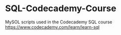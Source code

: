 # SQL-Codecademy-Course
MySOL scripts used in the Codecademy SQL course
https://www.codecademy.com/learn/learn-sql
